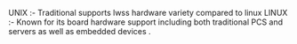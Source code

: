 UNIX :-
        Traditional supports lwss hardware  variety compared to linux 
  LINUX :-
          Known for its board  hardware  support including both  traditional PCS  and servers as well as embedded devices .             